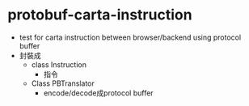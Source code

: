# protobuf-carta-instruction
* test for carta instruction between browser/backend using protocol buffer
* 封裝成
  * class Instruction
    * 指令
  * Class PBTranslator
    * encode/decode成protocol buffer
